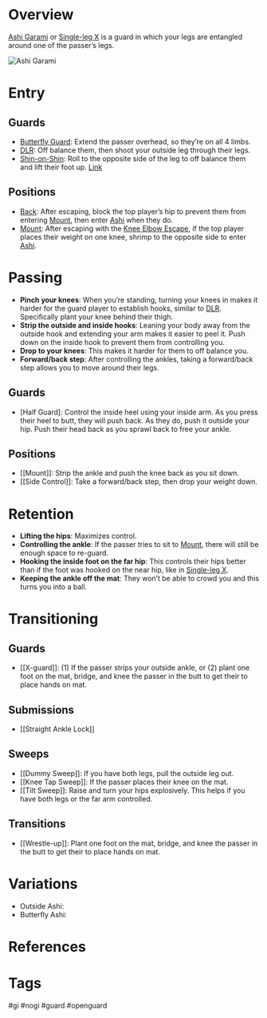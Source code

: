 # Overview
<u>Ashi Garami</u> or <u>Single-leg X</u> is a guard in which your legs are entangled around one of the passer’s legs.

![Ashi Garami](https://cdn.shopify.com/s/files/1/0363/5125/files/Ashi-Entry-1024x576_large.jpg)
# Entry
## Guards
- [Butterfly Guard](obsidian://open?vault=Obsidian-BJJ-Notes&file=Guards%2FButterfly%20Guard): Extend the passer overhead, so they’re on all 4 limbs.
- [DLR](obsidian://open?vault=Obsidian-BJJ-Notes&file=Guards%2FDe%20La%20Riva): Off balance them, then shoot your outside leg through their legs. 
- [Shin-on-Shin](obsidian://open?vault=Obsidian-BJJ-Notes&file=Guards%2FShin-on-Shin%20Guard): Roll to the opposite side of the leg to off balance them and lift their foot up. [Link](https://www.youtube.com/watch?v=kQQTST4DySY)
## Positions
- [Back](obsidian://open?vault=Obsidian-BJJ-Notes&file=Positions%2FBack): After escaping, block the top player’s hip to prevent them from entering [Mount](obsidian://open?vault=Obsidian-BJJ-Notes&file=Positions%2FMount), then enter <u>Ashi</u> when they do.
- [Mount](obsidian://open?vault=Obsidian-BJJ-Notes&file=Positions%2FMount): After escaping with the [Knee Elbow Escape](obsidian://open?vault=Obsidian-BJJ-Notes&file=Escapes%2FKnee%20Elbow%20Escape), if the top player places their weight on one knee, shrimp to the opposite side to enter <u>Ashi</u>.
# Passing
- **Pinch your knees**: When you’re standing, turning your knees in makes it harder for the guard player to establish hooks, similar to [DLR](obsidian://open?vault=Obsidian-BJJ-Notes&file=Guards%2FDe%20La%20Riva). Specifically plant your knee behind their thigh.
- **Strip the outside and inside hooks**: Leaning your body away from the outside hook and extending your arm makes it easier to peel it. Push down on the inside hook to prevent them from controlling you.
- **Drop to your knees**: This makes it harder for them to off balance you.
- **Forward/back step**: After controlling the ankles, taking a forward/back step allows you to move around their legs.
## Guards
- [Half Guard]: Control the inside heel using your inside arm. As you press their heel to butt, they will push back. As they do, push it outside your hip. Push their head back as you sprawl back to free your ankle.
## Positions
- [[Mount]]: Strip the ankle and push the knee back as you sit down.
- [[Side Control]]: Take a forward/back step, then drop your weight down.
# Retention
- **Lifting the hips**: Maximizes control.
- **Controlling the ankle**: If the passer tries to sit to [Mount](obsidian://open?vault=Obsidian-BJJ-Notes&file=Positions%2FMount), there will still be enough space to re-guard.
- **Hooking the inside foot on the far hip**: This controls their hips better than if the foot was hooked on the near hip, like in <u>Single-leg X</u>.
- **Keeping the ankle off the mat**: They won’t be able to crowd you and this turns you into a ball.
# Transitioning
## Guards
- [[X-guard]]: (1) If the passer strips your outside ankle, or (2) plant one foot on the mat, bridge, and knee the passer in the butt to get their to place hands on mat.
## Submissions
- [[Straight Ankle Lock]]
## Sweeps
- [[Dummy Sweep]]: If you have both legs, pull the outside leg out.
- [[Knee Tap Sweep]]: If the passer places their knee on the mat.
- [[Tilt Sweep]]: Raise and turn your hips explosively. This helps if you have both legs or the far arm controlled.
## Transitions
- [[Wrestle-up]]: Plant one foot on the mat, bridge, and knee the passer in the butt to get their to place hands on mat.
# Variations
- Outside Ashi:
- Butterfly Ashi:
# References
# Tags
#gi #nogi #guard #openguard 